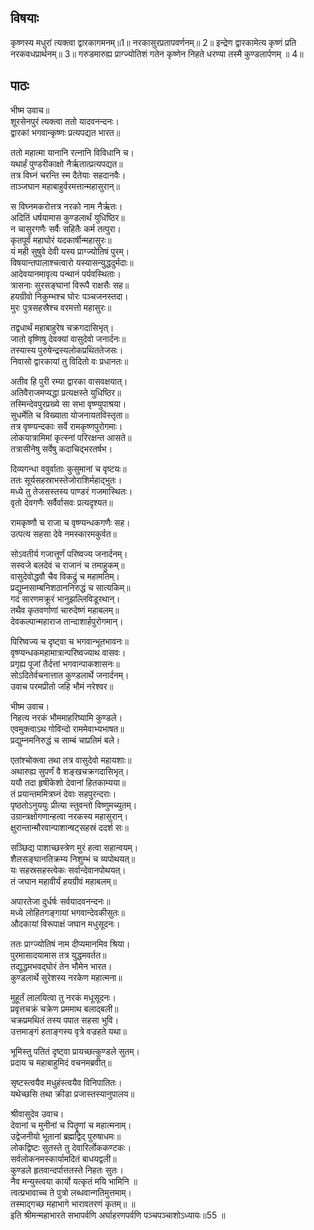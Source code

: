 
## विषयाः

कृष्णस्य मधुरां त्यक्त्वा द्वारकागमनम्॥1॥ नरकासुरप्रतापवर्णनम्॥ 2॥ इन्द्रेण द्वारकामेत्य कृष्णं प्रति नरकवधप्रार्थनम्॥ 3॥ गरुडमारुह्य प्राग्ज्योतिशं गतेन कृष्णेन निहते धरण्या तस्मै कुण्डलार्पणम् ॥ 4॥

## पाठः

भीष्म उवाच॥  
शूरसेनपुरं त्यक्त्वा ततो यादवनन्दनः।  
द्वारकां भगवान्कृष्णः प्रत्यपद्यत भारत॥  

ततो महात्मा यानानि रत्नानि विविधानि च।  
यथार्हं पुण्डरीकाक्षो नैर्ऋतात्प्रत्यपद्यत॥  
तत्र विघ्नं चरन्ति स्म दैतेयाः सहदानवैः।  
ताञ्जघान महाबाहुर्वरमत्तान्महासुरान्॥  

स विघ्नमकरोत्तत्र नरको नाम नैर्ऋतः।  
अदितिं धर्षयामास कुण्डलार्थं युधिष्ठिर॥  
न चासुरगणैः सर्वैः सहितैः कर्म तत्पुरा।  
कृतपूर्वं महाघोरं यदकार्षीन्महासुरः॥  
यं मही सुषुवे देवी यस्य प्राग्ज्योतिषं पुरम्।  
विषयान्तपालाश्चत्वारो यस्यासन्युद्धदुर्मदाः॥  
आदेवयानमावृत्य पन्थानं पर्यवस्थिताः।  
त्रासनाः सुरसङ्घानां विरूपै राक्षसैः सह॥  
हयग्रीवो निकुम्भश्च घोरः पञ्चजनस्तदा।  
मुरः पुत्रसहस्रैश्च वरमत्तो महासुरः॥  

तद्वधार्थं महाबाहुरेष चक्रगदासिभृत्।  
जातो वृष्णिषु देवक्यां वासुदेवो जनार्दनः॥  
तस्यास्य पुरुषेन्द्रस्यलोकप्रथिततेजसः।  
निवासो द्वारकायां तु विदितो वः प्रधानतः॥  

अतीव हि पुरी रम्या द्वारका वासवक्षयात्।  
अतिवैराजमप्यद्धा प्रत्यक्षस्ते युधिष्ठिर॥  
तस्मिन्देवपुरप्रख्ये सा सभा वृष्ण्युपाश्रया।  
सुधर्मेति च विख्याता योजनायतविस्तृता॥  
तत्र वृष्ण्यन्दकाः सर्वे रामकृष्णपुरोगमाः।  
लोकयात्रामिमां कृत्स्नां परिरक्षन्त आसते॥  
तत्रासीनेषु सर्वेषु कदाचिद्भरतर्षभ।  

दिव्यगन्धा ववुर्वाताः कुसुमानां च वृष्टयः॥  
ततः सूर्यसहस्राभस्तेजोराशिर्महाद्भुतः।  
मध्ये तु तेजसस्तस्य पाण्डरं गजमास्थितः।  
वृतो देवगणैः सर्वैर्वासवः प्रत्यदृश्यत॥  

रामकृष्णौ च राजा च वृष्ण्यन्धकगणैः सह।  
उत्पत्य सहसा देवे नमस्कारमकुर्वत॥  

सोऽवतीर्य गजात्तूर्णं परिष्वज्य जनार्दनम्।  
सस्वजे बलदेवं च राजानं च तमाहुकम्॥  
वासुदेवोद्धवौ चैव विकद्रुं च महामतिम्।  
प्रद्युम्नसाम्बनिशठाननिरुद्धं च सात्यकिम्॥  
गदं सारणमक्रूरं भानुझल्लिविडूरथान्।  
तथैव कृतवर्णाणां चारुदेष्णं महाबलम्॥  
देवकल्पान्महाराज तान्दाशार्हपुरोगमान्।  

पिरिष्वज्य च दृष्ट्वा च भगवान्भूतभावनः॥  
वृष्ण्यन्धकमहामात्रान्परिष्वज्याथ वासवः।  
प्रगृह्य पूजां तैर्दत्तां भगवान्पाकशासनः॥  
सोऽदितेर्वचनात्तात कुण्डलार्थे जनार्दनम्।  
उवाच परमप्रीतो जहि भौमं नरेश्वर॥  

भीष्म उवाच।  
निहत्य नरकं भौममाहरिष्यामि कुण्डले।  
एवमुक्त्वाऽथ गोविन्दो राममेवाभ्यभाषत॥  
प्रद्युम्नमनिरुद्धं च साम्बं चाप्रतिमं बले।  

एतांश्चोक्त्वा तथा तत्र वासुदेवो महायशाः॥  
अथारुह्य सुपर्णं वै शङ्खचक्रगदासिभृत्।  
ययौ तदा हृषीकेशो देवानां हितकाम्यया॥  
तं प्रयान्तममित्रघ्नं देवाः सहपुरन्दराः।  
पृष्ठतोऽनुययुः प्रीत्या स्तुवन्तो विष्णुमच्युतम्।  
उग्रान्त्रक्षोगणान्हत्वा नरकस्य महासुरान्।  
क्षुरान्तान्मौरवान्पाशान्षट्सहस्रं ददर्श सः॥  

सञ्छिद्य पाशाच्छस्त्रेण मुरं हत्वा सहान्वयम्।  
शैलसङ्घानतिक्रम्य निशुम्भं च व्यपोथयत्॥  
यः सहस्रसहस्त्वेकः सर्वान्देवानपोथयत्।  
तं जघान महावीर्यं हयग्रीवं महाबलम्॥  

अपारतेजा दुर्धर्षः सर्वयादवनन्दनः॥  
मध्ये लोहितगङ्गायां भगवान्देवकीसुतः॥  
औदकायां विरूपाक्षं जघान मधुसूदनः।  

ततः प्राग्ज्योतिषं नाम दीप्यमानमिव श्रिया।  
पुरमासादयामास तत्र युद्धमवर्तत॥  
तद्युद्धमभवद्घोरं तेन भौमेन भारत।  
कुण्डलार्थे सुरेशस्य नरकेण महात्मना॥  

मुहूर्तं लालयित्वा तु नरकं मधूसूदनः।  
प्रवृत्तचक्रं चक्रेण प्रममाथ बलाद्बली॥  
चक्रप्रमथितं तस्य पपात सहसा भुवि।  
उत्तमाङ्गं हताङ्गस्य वृत्रे वज्रहते यथा॥  

भूमिस्तु पतितं दृष्ट्वा प्रायच्छत्कुण्डले सुतम्।  
प्रदाय च महाबाहुमिदं वचनमब्रवीत्॥  

सृष्टस्त्वयैव मधुहंस्त्वयैव विनिपातितः।  
यथेच्छसि तथा क्रीडा प्रजास्तस्यानुपालय॥  

श्रीवासुदेव उवाच।  
देवानां च मुनीनां च पितॄणां च महात्मनाम्।  
उद्वेजनीयो भूतानां ब्रह्मद्विद् पुरुषाधमः॥  
लोकद्विष्टः सुतस्ते तु देवारिर्लोककण्टकः।  
सर्वलोकनमस्कार्यामदितं बाधयद्वली॥  
कुण्डले हृतवान्दर्पात्ततस्ते निहतः सुतः।  
नैव मन्युस्त्वया कार्यो यत्कृतं मयि भामिनि ॥  
त्वत्प्रभावाच्च ते पुत्रो लब्धवान्गतिमुत्तमाम्।  
तस्माद्गच्छ महाभागे भारावतरणं कृतम्॥ ॥  
इति श्रीमन्महाभारते सभापर्वणि अर्घाहरणपर्वणि पञ्चपञ्चाशोऽध्यायः॥55 ॥
